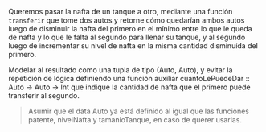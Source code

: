 Queremos pasar la nafta de un tanque a otro, mediante una función `transferir` que tome dos autos y retorne cómo quedarían ambos autos luego de disminuir la nafta del primero en el mínimo entre lo que le queda de nafta y lo que le falta al segundo para llenar su tanque, y al segundo luego de incrementar su nivel de nafta en la misma cantidad disminuída del primero.

Modelar al resultado como una tupla de tipo (Auto, Auto), y evitar la repetición de lógica definiendo una función auxiliar cuantoLePuedeDar :: Auto -> Auto -> Int que indique la cantidad de nafta que el primero puede transferir al segundo.

> Asumir que el data Auto ya está definido al igual que las funciones patente, nivelNafta y tamanioTanque, en caso de querer usarlas.